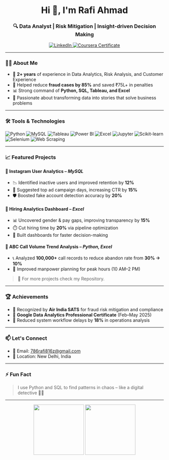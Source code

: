 <h1 align="center">Hi 👋, I'm Rafi Ahmad</h1>
<h3 align="center">🔍 Data Analyst | Risk Mitigation | Insight-driven Decision Making</h3>

<p align="center">
  <a href="https://www.linkedin.com/in/rafi-ahmad-597798217/" target="_blank">
    <img src="https://img.shields.io/badge/LinkedIn-blue?logo=linkedin" alt="LinkedIn"/>
  </a>
  <a href="https://coursera.org/share/0187908e2145d92b94d47c0ad02ce739" target="_blank">
    <img src="https://img.shields.io/badge/Coursera-Certificate-blue" alt="Coursera Certificate"/>
  </a>
</p>

---

### 👨‍💼 About Me
- 💼 **2+ years** of experience in Data Analytics, Risk Analysis, and Customer Experience
- 🚨 Helped reduce **fraud cases by 85%** and saved ₹75L+ in penalties
- 📊 Strong command of **Python, SQL, Tableau, and Excel**
- 🎯 Passionate about transforming data into stories that solve business problems

---

### 🛠️ Tools & Technologies

![Python](https://img.shields.io/badge/Python-3670A0?style=for-the-badge&logo=python&logoColor=ffdd54)
![MySQL](https://img.shields.io/badge/MySQL-00758F?style=for-the-badge&logo=mysql&logoColor=white)
![Tableau](https://img.shields.io/badge/Tableau-E97627?style=for-the-badge&logo=tableau&logoColor=white)
![Power BI](https://img.shields.io/badge/PowerBI-F2C811?style=for-the-badge&logo=powerbi&logoColor=black)
![Excel](https://img.shields.io/badge/Excel-217346?style=for-the-badge&logo=microsoft-excel&logoColor=white)
![Jupyter](https://img.shields.io/badge/Jupyter-F37626?style=for-the-badge&logo=jupyter&logoColor=white)
![Scikit-learn](https://img.shields.io/badge/scikit--learn-F7931E?style=for-the-badge&logo=scikitlearn&logoColor=white)
![Selenium](https://img.shields.io/badge/Selenium-43B02A?style=for-the-badge&logo=selenium&logoColor=white)
![Web Scraping](https://img.shields.io/badge/Web%20Scraping-02569B?style=for-the-badge&logo=python&logoColor=white)

---

### 📈 Featured Projects

#### 🔹 Instagram User Analytics – *MySQL*
- 📉 Identified inactive users and improved retention by **12%**
- 📅 Suggested top ad campaign days, increasing CTR by **15%**
- 🛡️ Boosted fake account detection accuracy by **20%**

#### 🔹 Hiring Analytics Dashboard – *Excel*
- 📊 Uncovered gender & pay gaps, improving transparency by **15%**
- ⏱️ Cut hiring time by **20%** via pipeline optimization
- 📌 Built dashboards for faster decision-making

#### 🔹 ABC Call Volume Trend Analysis – *Python, Excel*
- 📞 Analyzed **100,000+** call records to reduce abandon rate from **30% → 10%**
- 🧠 Improved manpower planning for peak hours (10 AM–2 PM)

> 🔗 For more projects check my Repository.

---

### 🏆 Achievements

- 🧾 Recognized by **Air India SATS** for fraud risk mitigation and compliance
- 📜 **Google Data Analytics Professional Certificate** (Feb–May 2025)
- 🧠 Reduced system workflow delays by **18%** in operations analysis

---

### 📫 Let's Connect

- 📧 Email: 786rafi816z@gmail.com
- 📍 Location: New Delhi, India

---

### ⚡ Fun Fact
> I use Python and SQL to find patterns in chaos – like a digital detective 🕵️‍♂️

---

<p align="center">
  <img src="https://github-readme-stats.vercel.app/api?username=rafi816z&show_icons=true&theme=github_dark" height="160"/>
  <img src="https://github-readme-stats.vercel.app/api/top-langs/?username=rafi816z&layout=compact&theme=github_dark" height="160"/>
</p>
